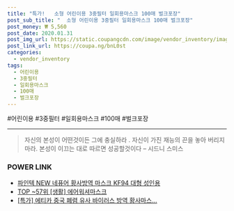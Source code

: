```yaml
--- 
title: "특가!   소형 어린이용 3중필터 일회용마스크 100매 벌크포장" 
post_sub_title: "  소형 어린이용 3중필터 일회용마스크 100매 벌크포장" 
post_money: ₩ 5,560 
post_date: 2020.01.31 
post_img_url: https://static.coupangcdn.com/image/vendor_inventory/images/2018/10/29/17/0/7d92db7f-5ea3-41f4-84fd-b6ac18fdefbe.jpg 
post_link_url: https://coupa.ng/bnL0st 
categories: 
  - vendor_inventory 
tags: 
  - 어린이용 
  - 3중필터 
  - 일회용마스크 
  - 100매 
  - 벌크포장 
--- 
```

  #어린이용 #3중필터 #일회용마스크 #100매 #벌크포장 
<hr> 

> 자신의 본성이 어떤것이든 그에 충실하라 . 자신이 가진 재능의 끈을 놓아 버리지 마라. 본성이 이끄는 대로 따르면 성공할것이다 – 시드니 스미스 


### POWER LINK

* <a href="https://blog.naver.com/santokki14/221786576340" target="_blank">파인텍 NEW 네퓨어 황사방역 마스크 KF94 대형 성인용</a>
* <a href="https://blog.naver.com/an0733/221788296985" target="_blank"> TOP ~57위 [생활] 에어워셔마스크</a>
* <a href="https://blog.naver.com/sakai111/221789158337" target="_blank">[특가] 에티카 중국 폐렴 유사 바이러스 방역 황사마스...</a>
